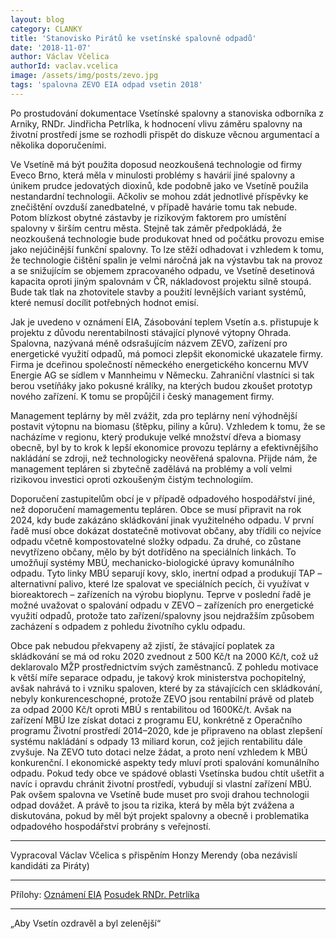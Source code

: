 ```yaml
---
layout: blog
category: CLANKY
title: 'Stanovisko Pirátů ke vsetínské spalovně odpadů'
date: '2018-11-07'
author: Václav Včelica
authorId: vaclav.vcelica
image: /assets/img/posts/zevo.jpg
tags: 'spalovna ZEVO EIA odpad vsetin 2018'
---
```

Po prostudování dokumentace Vsetínské spalovny a stanoviska odborníka z Arniky, RNDr. Jindřicha Petrlíka, k hodnocení vlivu záměru spalovny na životní prostředí jsme se rozhodli přispět do diskuze věcnou argumentací a několika doporučeními.

Ve Vsetíně má být použita doposud neozkoušená technologie od firmy Eveco Brno, která měla v minulosti problémy s havárií jiné spalovny a únikem prudce jedovatých dioxinů, kde podobně jako ve Vsetíně použila nestandardní technologii. Ačkoliv se mohou zdát jednotlivé příspěvky ke znečištění ovzduší zanedbatelné, v případě havárie tomu tak nebude. Potom blízkost obytné zástavby je rizikovým faktorem pro umístění spalovny v širším centru města. Stejně tak záměr předpokládá, že neozkoušená technologie bude produkovat hned od počátku provozu emise jako nejúčinější funkční spalovny. To lze stěží odhadovat i vzhledem k tomu, že technologie čištění spalin je velmi náročná jak na výstavbu tak na provoz a se snižujícím se objemem zpracovaného odpadu, ve Vsetíně desetinová kapacita oproti jiným spalovnám v ČR, nákladovost projektu silně stoupá. Bude tak tlak na zhotovitele stavby a použití levnějších variant systémů, které nemusí docílit potřebných hodnot emisí.

Jak je uvedeno v oznámení EIA, Zásobování teplem Vsetín a.s. přistupuje k projektu z důvodu nerentabilnosti stávající plynové výtopny Ohrada. Spalovna, nazývaná méně odsrašujícím názvem ZEVO, zařízení pro energetické využití odpadů, má pomoci zlepšit ekonomické ukazatele firmy. Firma je dceřinou společností německého energetického koncernu MVV Energie AG se sídlem v Mannheimu v Německu. Zahraniční vlastníci si tak berou vsetíňáky jako pokusné králíky, na kterých budou zkoušet prototyp nového zařízení. K tomu se propůjčil i český management firmy.

Management teplárny by měl zvážit, zda pro teplárny není výhodnější postavit výtopnu na biomasu (štěpku, piliny a kůru). Vzhledem k tomu, že se nacházíme v regionu, který produkuje velké množství dřeva a biomasy obecně, byl by to krok k lepší ekonomice provozu teplárny a efektivnějšího nakládání se zdroji, než technologicky neověřená spalovna. Přijde nám, že management tepláren si zbytečně zadělává na problémy a volí velmi rizikovou investici oproti ozkoušeným čistým technologiím.

Doporučení zastupitelům obcí je v případě odpadového hospodářství jiné, než doporučení mamagementu tepláren. Obce se musí připravit na rok 2024, kdy bude zakázáno skládkování jinak využitelného odpadu. V první řadě musí obce dokázat dostatečně motivovat občany, aby třídili co nejvíce odpadu včetně kompostovatelné složky odpadu. Za druhé, co zůstane nevytřízeno občany, mělo by být dotříděno na speciálních linkách. To umožňují systémy MBÚ, mechanicko-biologické úpravy komunálního odpadu. Tyto linky MBÚ separují kovy, sklo, inertní odpad a produkují TAP – alternativní palivo, které lze spalovat ve speciálních pecích, či využívat v bioreaktorech – zařízeních na výrobu bioplynu. Teprve v poslední řadě je možné uvažovat o spalování odpadu v ZEVO – zařízeních pro energetické využití odpadů, protože tato zařízení/spalovny jsou nejdražším způsobem zacházení s odpadem z pohledu životního cyklu odpadu.

Obce pak nebudou překvapeny až zjistí, že stávající poplatek za skládkování se má od roku 2020 zvednout z 500 Kč/t na 2000 Kč/t, což už deklarovalo MŽP prostřednictvím svých zaměstnanců. Z pohledu motivace k větší míře separace odpadu, je takový krok ministerstva pochopitelný, avšak nahrává to i vzniku spaloven, které by za stávajících cen skládkování, nebyly konkurenceschopné, protože ZEVO jsou rentabilní právě od plateb za odpad 2000 Kč/t oproti MBÚ s rentabilitou od 1600Kč/t. Avšak na zařízení MBÚ lze získat dotaci z programu EU, konkrétně z Operačního programu Životní prostředí 2014–2020, kde je připraveno na oblast zlepšení systému nakládání s odpady 13 miliard korun, což jejich rentabilitu dále zvyšuje. Na ZEVO tuto dotaci nelze žádat, a proto není vzhledem k MBÚ konkurenční. I ekonomické aspekty tedy mluví proti spalování komunálního odpadu. Pokud tedy obce ve spádové oblasti Vsetínska budou chtít ušetřit a navíc i opravdu chránit životní prostředí, vybudují si vlastní zařízení MBÚ. Pak ovšem spalovna ve Vsetíně bude muset pro svoji drahou technologii odpad dovážet. A právě to jsou ta rizika, která by měla být zvážena a diskutována, pokud by měl být projekt spalovny a obecně i problematika odpadového hospodářství probrány s veřejností.

- - -

Vypracoval Václav Včelica s přispěním Honzy Merendy (oba nezávislí kandidáti za Piráty)

- - -

Přílohy:
<a href="https://portal.cenia.cz/eiasea/detail/EIA_ZLK879">Oznámení EIA</a>
<a href="/assets/pdf/EIA_Vsetin_posudek.pdf">Posudek RNDr. Petrlíka</a>

- - -

„Aby Vsetín ozdravěl a byl zelenější“
